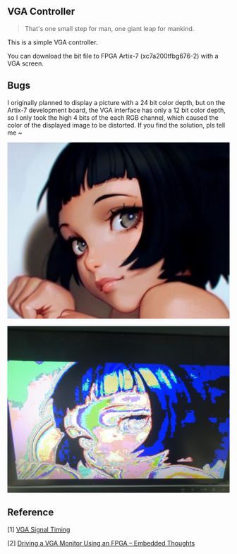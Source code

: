 ## VGA Controller

> That's one small step for man, one giant leap for mankind.

This is a simple VGA controller.

You can download the bit file to FPGA Artix-7 (xc7a200tfbg676-2) with a VGA screen.

## Bugs

I originally planned to display a picture with a 24 bit color depth, but on the Artix-7 development board, the VGA interface has only a 12 bit color depth, so I only took the high 4 bits of the each RGB channel, which caused the color of the displayed image to be distorted. If you find the solution, pls tell me ~

![tiny](doc/origin.jpg)

![display](doc/displayed.jpg)

## Reference

[1] [VGA Signal Timing](http://tinyvga.com/vga-timing)

[2] [Driving a VGA Monitor Using an FPGA – Embedded Thoughts](https://embeddedthoughts.com/2016/07/29/driving-a-vga-monitor-using-an-fpga/)

